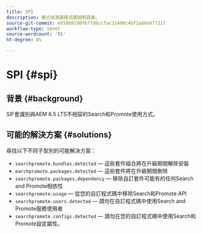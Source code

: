```yaml
---
title: SPI
description: 模式偵測器程式碼說明頁面。
source-git-commit: e050b9190f67fd6ccfac31490c4bf2a60d47731f
workflow-type: tm+mt
source-wordcount: '91'
ht-degree: 8%

---
```


# SPI {#spi}

## 背景 {#background}

SIF會識別與AEM 6.5 LTS不相容的Search和Promote使用方式。

<!-- Alexandru: drafting for now ## Possible implications and risks {#implications-and-risks} -->

## 可能的解決方案 {#solutions}

尋找以下不同子型別的可能解決方案：

* `searchpromote.bundles.detected` — 這些套件組合將在升級期間解除安裝
* `earchpromote.packages.detected` — 這些套件將在升級期間刪除
* `searchpromote.packages.dependency` — 移除自訂套件可能有的任何Search and Promote相依性
* `searchpromote.usage` — 從您的自訂程式碼中移除Search和Promote API
* `searchpromote.users.detected` — 請勿在自訂程式碼中使用Search and Promote服務使用者
* `searchpromote.configs.detected` — 請勿在您的自訂程式碼中使用Search和Promote設定屬性。